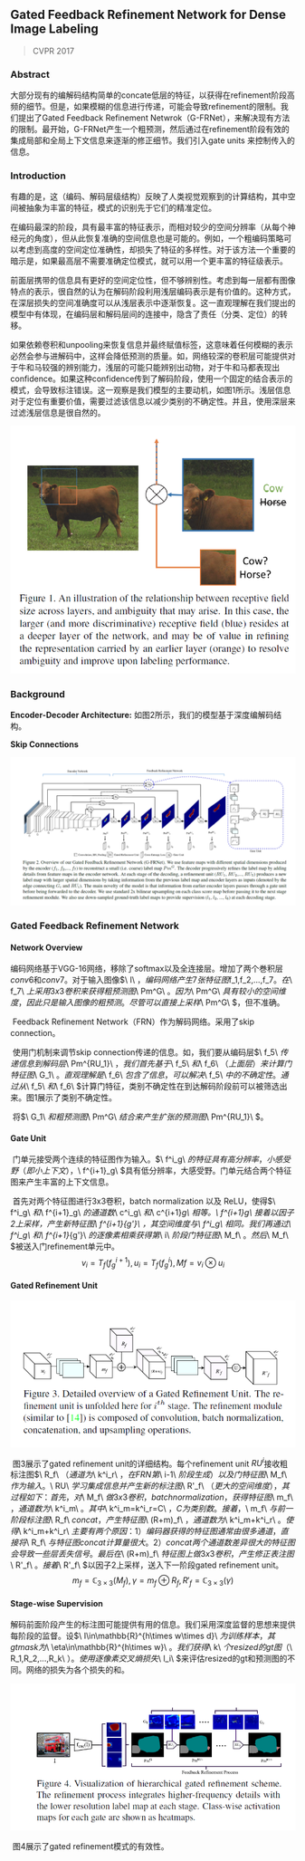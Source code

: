 ## Gated Feedback Refinement Network for Dense Image Labeling

> CVPR 2017

### Abstract

​	大部分现有的编解码结构简单的concate低层的特征，以获得在refinement阶段高频的细节。但是，如果模糊的信息进行传递，可能会导致refinement的限制。我们提出了Gated Feedback Refinement Netwrok（G-FRNet），来解决现有方法的限制。最开始，G-FRNet产生一个粗预测，然后通过在refinement阶段有效的集成局部和全局上下文信息来逐渐的修正细节。我们引入gate units 来控制传入的信息。

### Introduction

​	有趣的是，这（编码、解码层级结构）反映了人类视觉观察到的计算结构，其中空间被抽象为丰富的特征，模式的识别先于它们的精准定位。

​	在编码最深的阶段，具有最丰富的特征表示，而相对较少的空间分辨率（从每个神经元的角度），但从此恢复准确的空间信息也是可能的。例如，一个粗编码策略可以考虑到高度的空间定位准确性，却损失了特征的多样性。对于该方法一个重要的暗示是，如果最高层不需要准确定位模式，就可以用一个更丰富的特征级表示。

​	前面层携带的信息具有更好的空间定位性，但不够辨别性。考虑到每一层都有图像特点的表示，很自然的认为在解码阶段利用浅层编码表示是有价值的。这种方式，在深层损失的空间准确度可以从浅层表示中逐渐恢复。这一直观理解在我们提出的模型中有体现，在编码层和解码层间的连接中，隐含了责任（分类、定位）的转移。

​	如果依赖卷积和unpooling来恢复信息并最终赋值标签，这意味着任何模糊的表示必然会参与进解码中，这样会降低预测的质量。如，网络较深的卷积层可能提供对于牛和马较强的辨别能力，浅层的可能只能辨别出动物，对于牛和马都表现出confidence。如果这种confidence传到了解码阶段，使用一个固定的结合表示的模式，会导致标注错误。这一观察是我们模型的主要动机，如图1所示。浅层信息对于定位有重要价值，需要过滤该信息以减少类别的不确定性。并且，使用深层来过滤浅层信息是很自然的。

![f1](images\f1.png)

### Background

**Encoder-Decoder Architecture:** 如图2所示，我们的模型基于深度编解码结构。

**Skip Connections**

![f2](images\f2.png)

### Gated Feedback Refinement Network

#### Network Overview

​	编码网络基于VGG-16网络，移除了softmax以及全连接层。增加了两个巻积层$conv6$和$conv7$。对于输入图像$\ I\ $，编码网络产生7张特征图$f_1,f_2,...,f_7$。在$\ f_7\ $上采用3x3卷积来获得粗预测图$\ Pm^G\ $。因为$\ Pm^G\ $具有较小的空间维度，因此只是输入图像的粗预测。尽管可以直接上采样$\ Pm^G\ $，但不准确。

​	Feedback Refinement Network（FRN）作为解码网络。采用了skip connection。

​	使用门机制来调节skip connection传递的信息。如，我们要从编码层$\ f_5\ $传递信息到解码层$\ Pm^{RU_1}\ $，我们首先基于$\ f_5\ $和$\ f_6\ $（上面层）来计算门特征图$\ G_1\ $。直观理解是$\ f_6\ $包含了信息，可以解决$\ f_5\ $中的不确定性。通过从$\ f_5\ $和$\ f_6\ $计算门特征，类别不确定性在到达解码阶段前可以被筛选出来。图1展示了类别不确定性。

​	将$\ G_1\ $和粗预测图$\ Pm^G\ $结合来产生扩张的预测图$\ Pm^{RU_1}\ $。

#### Gate Unit

​	门单元接受两个连续的特征图作为输入。$\ f^i_g\ $的特征具有高分辨率，小感受野（即小上下文），$\ f^{i+1}_g\ $具有低分辨率，大感受野。门单元结合两个特征图来产生丰富的上下文信息。

​	首先对两个特征图进行3x3卷积，batch normalization 以及 ReLU，使得$\ f^i_g\ $和$\ f^{i+1}_g\ $的通道数$\ c^i_g\ $和$\ c^{i+1}_g\ $相等。$\ f^{i+1}_g\ $接着以因子2上采样，产生新特征图$\ f^{i+1}_{g'}\ $，其空间维度与$\ f^i_g\ $相同。我们再通过$\ f^i_g\ $和$\ f^{i+1}_{g'}\ $的逐像素相乘获得第$\ i\ $阶段门特征图$\ M_f\ $。然后$\ M_f\ $被送入门refinement单元中。
$$
v_i = T_f(f^{i+1}_g),u_i=T_f(f^i_g),Mf = v_i\otimes u_i
$$

#### Gated Refinement Unit

![f3](images\f3.png)

​	图3展示了gated refinement unit的详细结构。每个refinement unit $RU^i$接收粗标注图$\ R_f\ $（通道为$\ k^i_r\ $，在FRN第$\ i-1\ $阶段生成）以及门特征图$\ M_f\ $作为输入。$\ RU\ $学习集成信息并产生新的标注图$\ R'_f\ $（更大的空间维度），其过程如下：首先，对$\ M_f\ $做3x3卷积，batch normalization，获得特征图$\ m_f\ $，通道数为$\ k^i_m\ $。其中$\ k^i_m=k^i_r=C\ $，C为类别数。接着，$\ m_f\ $与前一阶段标注图$\ R_f\ $concat，产生特征图$\ (R+m)_f\ $，通道数为$\ k^i_m+k^i_r\ $。使得$\ k^i_m+k^i_r\ $主要有两个原因：1）编码器获得的特征图通常由很多通道，直接将$\ R_f\ $与特征图concat计算量很大。2）concat两个通道数差异很大的特征图会导致一些层丢失信号。最后在$\ (R+m)_f\ $特征图上做3x3卷积，产生修正表注图$\ R'_f\ $。接着$\ R'_f\ $以因子2上采样，送入下一阶段gated refinement unit。
$$
m_f = \mathbb{C}_{3\times3}(M_f),\gamma=m_f\oplus R_f,R'_f = \mathbb{C}_{3\times3}(\gamma)
$$

#### Stage-wise Supervision

​	解码前面阶段产生的标注图可能提供有用的信息。我们采用深度监督的思想来提供每阶段的监督。设$\ I\in\mathbb{R}^{h\times w\times d}\ $为训练样本，其gt mask为$\ \eta\in\mathbb{R}^{h\times w}\ $。我们获得$\ k\ $个resized的gt图（$\ R_1,R_2,...,R_k\ $）。使用逐像素交叉熵损失$\ l_i\ $来评估resized的gt和预测图的不同。网络的损失为各个损失的和。

![f4](images\f4.png)

​	图4展示了gated refinement模式的有效性。